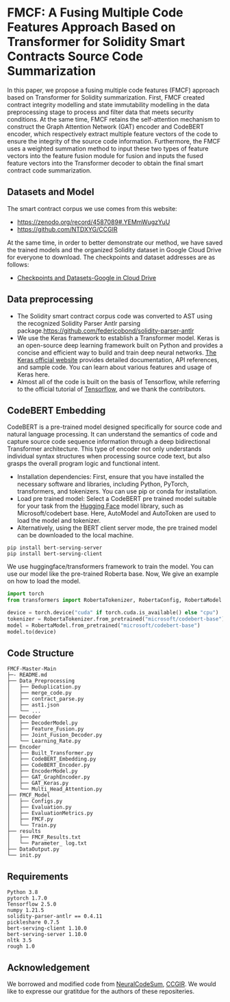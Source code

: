 # FMCF: A Fusing Multiple Code Features Approach Based on Transformer for Solidity Smart Contracts Source Code Summarization
 In this paper, we propose a fusing multiple code
features (FMCF) approach based on Transformer for Solidity summarization.
First, FMCF created contract integrity modelling and state immutability
modelling in the data preprocessing stage to process and filter data that
meets security conditions. At the same time, FMCF retains the self-attention
mechanism to construct the Graph Attention Network (GAT) encoder and
CodeBERT encoder, which  respectively extract multiple feature vectors of
the code to ensure the integrity of the source code information. Furthermore,
the FMCF uses a weighted summation method to input these two types
of feature vectors into the feature fusion module for fusion and inputs the
fused feature vectors into the Transformer decoder to obtain the final smart
contract code summarization.
## Datasets and Model
The smart contract corpus we use comes from this website:
- https://zenodo.org/record/4587089#.YEMmWugzYuU
- https://github.com/NTDXYG/CCGIR
  
At the same time, in order to better demonstrate our method, we have saved the trained models and the organized Solidity dataset in Google Cloud Drive for everyone to download.
The checkpoints and dataset addresses are as follows:
- [Checkpoints and Datasets-Google in Cloud Drive](https://drive.google.com/drive/folders/1bHcTh2iOQOOhMDP_JwFwcxY56A2TX-rz?usp=drive_link)
## Data preprocessing
- The Solidity smart contract corpus code was converted to AST using the recognized Solidity Parser Antlr parsing package.https://github.com/federicobond/solidity-parser-antlr
- We use the Keras framework to establish a Transformer model. Keras is an open-source deep learning framework built on Python and provides a concise and efficient way to build and train deep neural networks. [The Keras official website](https://keras.io/) provides detailed documentation, API references, and sample code. You can learn about various features and usage of Keras here.
- Almost all of the code is built on the basis of Tensorflow, while referring to the official tutorial of [Tensorflow](https://www.tensorflow.org/tutorials/quickstart/advanced?hl=zh-cn), and we thank the contributors.
## CodeBERT Embedding
CodeBERT is a pre-trained model designed specifically for source code and natural language processing. It can understand the semantics of code and capture source code sequence information through a deep bidirectional Transformer architecture. This type of encoder not only understands individual syntax structures when processing source code text, but also grasps the overall program logic and functional intent.
- Installation dependencies: First, ensure that you have installed the necessary software and libraries, including Python, PyTorch, transformers, and tokenizers. You can use pip or conda for installation.
- Load pre trained model: Select a CodeBERT pre trained model suitable for your task from the [Hugging Face](https://huggingface.co/microsoft/codebert-base) model library, such as Microsoft/codebert base. Here, AutoModel and AutoToken are used to load the model and tokenizer.
- Alternatively, using the BERT client server mode, the pre trained model can be downloaded to the local machine.
```
pip install bert-serving-server  
pip install bert-serving-client
```
We use huggingface/transformers framework to train the model. You can use our model like the pre-trained Roberta base. Now, We give an example on how to load the model.
```Python
import torch
from transformers import RobertaTokenizer, RobertaConfig, RobertaModel

device = torch.device("cuda" if torch.cuda.is_available() else "cpu")
tokenizer = RobertaTokenizer.from_pretrained("microsoft/codebert-base")
model = RobertaModel.from_pretrained("microsoft/codebert-base")
model.to(device)
```
## Code Structure
```
FMCF-Master-Main
├─- README.md
├── Data_Preprocessing
│   ├── Deduplication.py
│   ├── merge_code.py
│   ├── contract_parse.py
│   ├── ast1.json
│   └── ...
├── Decoder
│   ├── DecoderModel.py
│   ├── Feature_Fusion.py
│   ├── Joint_Fusion_Decoder.py
│   └── Learning_Rate.py
├── Encoder
│   ├── Built_Transformer.py
│   ├── CodeBERT_Embedding.py
│   ├── CodeBERT_Encoder.py
│   ├── EncoderModel.py
│   ├── GAT_GraphEncoder.py
│   ├── GAT_Keras.py
│   └── Multi_Head_Attention.py
├── FMCF_Model
│   ├── Configs.py
│   ├── Evaluation.py
│   ├── EvaluationMetrics.py
│   ├── FMCF.py
│   └── Train.py
├── results
│   ├── FMCF_Results.txt
│   └── Parameter_ log.txt
├── DataOutput.py
└── init.py
```
## Requirements
```
Python 3.8
pytorch 1.7.0
Tensorflow 2.5.0
numpy 1.21.5
solidity-parser-antlr == 0.4.11
pickleshare 0.7.5
bert-serving-client 1.10.0  
bert-serving-server 1.10.0   
nltk 3.5
rough 1.0
```
## Acknowledgement
We borrowed and modified code from [NeuralCodeSum](https://github.com/wasiahmad/NeuralCodeSum), [CCGIR](https://github.com/NTDXYG/CCGIR). We would like to expresse our gratitdue for the authors of these repositeries.
